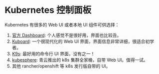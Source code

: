 # Kubernetes 控制面板

Kubernetes 有很多的 Web UI 或者本地 UI 组件可供选择：

1. [官方 Dashboard](https://github.com/kubernetes/dashboard): 个人感觉不是很好用，界面也比较丑。
3. [Kuboard](https://github.com/eip-work/kuboard-press): 一个很现代化的 Web UI 界面，界面信息非常详细，很适合初学者。
2. [K9s](https://github.com/derailed/k9s): 最好用的命令行 UI 界面，没有之一！
3. [kubesphere](https://github.com/kubesphere/kubesphere): 青云推出的 k8s 集群全家桶，自带 Web UI。值得一试。
4. 其他 rancher/openshift 等 k8s 发行版自带的 UI。

